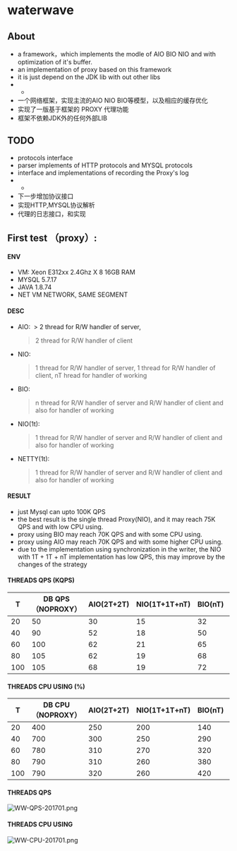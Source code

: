 # waterwave

## About

* a framework，which implements the modle of AIO BIO NIO and with optimization of it's buffer.
* an implementation of proxy based on this framework
* it is just depend on the JDK lib with out other libs
* -
* 一个网络框架，实现主流的AIO NIO BIO等模型，以及相应的缓存优化
* 实现了一版基于框架的 PROXY 代理功能
* 框架不依赖JDK外的任何外部LIB

## TODO
* protocols interface  
* parser implements of HTTP protocols and MYSQL protocols
* interface and implementations of recording the Proxy's log
* -
* 下一步增加协议接口
* 实现HTTP,MYSQL协议解析
* 代理的日志接口，和实现


## First test （proxy）:

#### ENV
* VM: Xeon E312xx 2.4Ghz X 8 16GB RAM
* MYSQL 5.7.17
* JAVA 1.8.74
* NET VM NETWORK, SAME SEGMENT

#### DESC
* AIO: 
  > 2 thread for R/W handler of server,
  > 2 thread for R/W handler of client 
* NIO: 
  > 1 thread for R/W handler of server, 
  > 1 thread for R/W handler of client, 
  > nT hread for handler of working
* BIO: 
  > n thread for R/W handler of server and R/W handler of client and also for handler of working
* NIO(1t): 
  > 1 thread for R/W handler of server and R/W handler of client and also for handler of working
* NETTY(1t): 
  > 1 thread for R/W handler of server and R/W handler of client and also for handler of working
  
#### RESULT
* just Mysql can upto 100K QPS 
* the best result is the single thread Proxy(NIO), and it may reach 75K QPS and with low CPU using.
* proxy using BIO may reach 70K QPS and with some CPU using.
* proxy using AIO may reach 70K QPS and with some higher CPU using.
* due to the implementation using synchronization in the writer, the NIO with 1T + 1T + nT implementation has low QPS, this may improve by the changes of the strategy    

#### THREADS QPS (KQPS)					

| T   	| DB QPS（NOPROXY）	| AIO(2T+2T) 	| NIO(1T+1T+nT) 	| BIO(nT) 	| NIO(1T) 	| NETTY(1T) 	|
|-----	|---------			|------------	|---------------	|---------	|---------	|-----------	|
| 20  	| 50      			| 30         	| 15            	| 32      	| 35      	| 30        	|
| 40  	| 90      			| 52         	| 18            	| 50      	| 59      	| 46        	|
| 60  	| 100     			| 62         	| 21            	| 65      	| 63      	| 60        	|
| 80  	| 105     			| 62         	| 19            	| 68      	| 72      	| 67        	|
| 100 	| 105     			| 68         	| 19            	| 72      	| 74      	| 74        	|					
						
#### THREADS CPU USING (%)						

| T   	| DB CPU（NOPROXY）	| AIO(2T+2T) 	| NIO(1T+1T+nT) 	| BIO(nT) 	| NIO(1T) 	| NETTY(1T) 	|
|-----	|---------			|------------	|---------------	|---------	|---------	|-----------	|
| 20  	| 400     			| 250        	| 200           	| 140     	| 70      	| 100       	|
| 40  	| 700     			| 300        	| 250           	| 290     	| 89      	| 150       	|
| 60  	| 780     			| 310        	| 270           	| 320     	| 90      	| 220       	|
| 80  	| 790     			| 310        	| 260           	| 380     	| 92      	| 240       	|
| 100 	| 790     			| 320        	| 260           	| 420     	| 93      	| 220       	|


#### THREADS QPS
 ![WW-QPS-201701.png](https://github.com/psfu/waterwave/raw/master/report/WW-QPS-201701.png)
 
#### THREADS CPU USING
 ![WW-CPU-201701.png](https://github.com/psfu/waterwave/raw/master/report/WW-CPU-201701.png)


 

